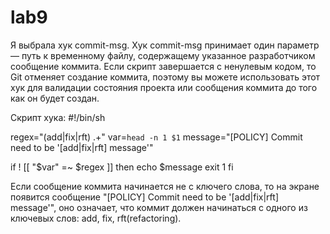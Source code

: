 # lab9
Я выбрала хук commit-msg.
Хук commit-msg принимает один параметр — путь к временному файлу, содержащему указанное разработчиком сообщение коммита. Если скрипт завершается с ненулевым кодом, то Git отменяет создание коммита, поэтому вы можете использовать этот хук для валидации состояния проекта или сообщения коммита до того как он будет создан.

Скрипт хука:
#!/bin/sh

regex="(add|fix|rft) .+"
var=`head -n 1 $1`
message="[POLICY] Commit need to be '[add|fix|rft] message'"

if ! [[ "$var" =~ $regex ]]
then
  echo $message
  exit 1
fi

Если сообщение коммита начинается не с ключего слова, то на экране появится сообщение "[POLICY] Commit need to be '[add|fix|rft] message'", оно означает, что коммит должен начинаться с одного из ключевых слов: add, fix, rft(refactoring).
